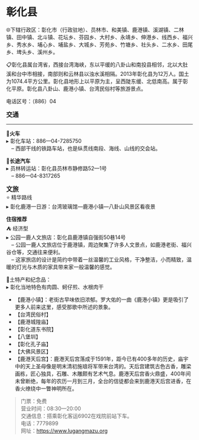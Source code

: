 # 彰化县  
🌐下辖行政区：彰化市（行政驻地）、员林市、和美镇、鹿港镇、溪湖镇、二林镇、田中镇、北斗镇、花坛乡、芬园乡、大村乡、永靖乡、伸港乡、线西乡、福兴乡、秀水乡、埔心乡、埔盐乡、大城乡、芳苑乡、竹塘乡、社头乡、二水乡、田尾乡、埤头乡、溪州乡。  

📋彰化县属台湾省，西接台湾海峡，东以平缓的八卦山和南投县相邻，北以大肚溪和台中市相接，南部则和云林县以浊水溪相隔。2013年彰化县为12万人。国土为1074.4平方公里。彰化县地形上以平原为主，呈西陡东缓、北低南高。属于彰化平原。彰化县八卦山、鹿港小镇、台湾民俗村等旅游景点。  

电话区号：（886）04  

<big>**交通**</big>  
***  
🚈**火车**  
▸ 彰化车站：886—04-7285750  
　– 西部干线的铁路车站，也是纵贯线南段、海线、山线的交会站。  

🚌**长途汽车**  
▸ 员林转运站：彰化县员林市静修路52—1号  
　– 886—04-8317265  

<big>**文旅**</big>  
⭐ 精华路线  
▸ 彰化鹿港一日游：台湾玻璃馆—鹿港小镇—八卦山风景区看夜景  

**住宿推荐**  
⛺ 经济型  
▸ 公园一鹿人文旅店：彰化县鹿港镇自强街50巷14号  
　– 公园一鹿人文旅店位于鹿港镇，周边聚集了许多人文景点，如鹿港老街、福兴谷仓等，交通往来便利。  
　– 这家旅店的设计是简约中带着一丝温馨的工业风格，干净整洁，小而精致，温暖的灯光与木质的家具带来家一般温馨的感觉。  

🧊土特产和纪念品：  
▸ 彰化当地特色有肉圆、蚵仔煎、水根肉干  

* 【鹿港小镇】：老街古早味依旧浓郁。罗大佑的一曲《鹿港小镇》更是吸引了更多人前来这里，感受那歌中所述的景象。  
* 【台湾民俗村】  
* 【鹿港城隍庙】  
* 【彰化道东书院】  
* 【八堡圳】  
* 【彰化孔子庙】  
* 【大佛风景区】  
* 【鹿港天后宫】：鹿港天后宫落成于1591年，距今已有400多年的历史，庙宇中的天上圣母像是明末清初施琅将军带来台湾的。天后宫建筑古色古香，雕梁画栋，匠心独具，石雕、木雕颇有艺术气息。鹿港天后宫香火鼎盛，400年间未曾断绝，每年的农历一月到三月，全台的信徒都会来到鹿港天后宫进香，在香火缭绕中一瞥神明所在。  
> 门票：免费  
> 营业时间：08:30—20:00  
> 交通信息：搭乘彰化客运6902在戏院前站下车。  
> 电话：7779899  
> 网址：<a href="http://www.lugangmazu.org" target="_blank">https://www.lugangmazu.org</a>  
